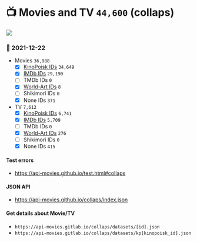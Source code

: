 # :tv: Movies and TV `44,600` (collaps)

<a href="https://API-Movies.github.io"><img src="https://API-Movies.github.io/banner.png?cache"></a>

### :date: 2021-12-22
- Movies `36,988`
  - [x] <a href="https://API-Movies.github.io/collaps/movie_kinopoisk_ids.json">KinoPoisk IDs</a> `34,649`
  - [x] <a href="https://API-Movies.github.io/collaps/movie_imdb_ids.json">IMDb IDs</a> `29,190`
  - [ ] TMDb IDs `0`
  - [x] <a href="https://API-Movies.github.io/collaps/movie_world_art_ids.json">World-Art IDs</a> `8`
  - [ ] Shikimori IDs `0`
  - [x] None IDs `371`
- TV `7,612`
  - [x] <a href="https://API-Movies.github.io/collaps/tv_kinopoisk_ids.json">KinoPoisk IDs</a> `6,741`
  - [x] <a href="https://API-Movies.github.io/collaps/tv_imdb_ids.json">IMDb IDs</a> `5,709`
  - [ ] TMDb IDs `0`
  - [x] <a href="https://API-Movies.github.io/collaps/tv_world_art_ids.json">World-Art IDs</a> `276`
  - [ ] Shikimori IDs `0`
  - [x] None IDs `415`
#### Test errors
- <a href='https://api-movies.github.io/test.html#collaps'>https://api-movies.github.io/test.html#collaps</a>
#### JSON API
- <a href='https://api-movies.github.io/collaps/index.json'>https://api-movies.github.io/collaps/index.json</a>
#### Get details about Movie/TV
- `https://api-movies.gitlab.io/collaps/datasets/[id].json`
- `https://api-movies.gitlab.io/collaps/datasets/kp[kinopoisk_id].json`
